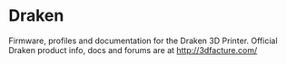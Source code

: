 # Draken
Firmware, profiles and documentation for the Draken 3D Printer.  Official Draken product info, docs and forums are at http://3dfacture.com/
